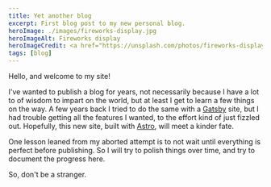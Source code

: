 ```yaml
---
title: Yet another blog
excerpt: First blog post to my new personal blog.
heroImage: ./images/fireworks-display.jpg
heroImageAlt: Fireworks display
heroImageCredit: <a href="https://unsplash.com/photos/fireworks-display-4F4B8ohLMX0" class="italic" target="_blank">Jingda Chen</a> on <a href="https://unsplash.com" class="italic" target="_blank">Unsplash</a>
tags: [blog]
---
```


Hello, and welcome to my site!

I've wanted to publish a blog for years, not necessarily because I have a lot to of wisdom to impart on the world, but at least I get to learn a few things on the way. A few years back I tried to do the same with a [Gatsby](https://www.gatsbyjs.com) site, but I had trouble getting all the features I wanted, to the effort kind of just fizzled out. Hopefully, this new site, built with [Astro](https://astro.build), will meet a kinder fate.

One lesson leaned from my aborted attempt is to not wait until everything is perfect before publishing. So I will try to polish things over time, and try to document the progress here.

So, don't be a stranger.
